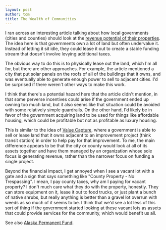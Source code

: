 ```yaml
---
layout: post
author: tom
title: The Wealth of Communities
---
```

I ran across an interesting article talking about how local governments (cities and counties) should look at the [revenue potential of their properties](https://www.governing.com/community/are-local-governments-leaving-billions-on-the-table). The idea here is that governments own a lot of land but often undervalue it. Instead of letting it sit idle, they could lease it out to create a stable funding stream that doesn't involve levying additional taxes.

The obvious way to do this is to physically lease out the land, which I'm all for, but there are other approaches. For example, the article mentioned a city that put solar panels on the roofs of all of the buildings that it owns, and was eventually able to generate enough power to sell to adjacent cities. I'd be surprised if there weren't other ways to make this work.

I think that there's a potential hazard here that the article didn't mention, in that some perverse incentives could arise if the government ended up owning too much land, but it also seems like that situation could be avoided with some relatively simple guardrails. On the other hand, I'd likely be in favor of the government acquiring land to be used for things like affordable housing, which could be profitable but not as profitable as luxury housing.

This is similar to the idea of [Value Capture](https://www.transit.dot.gov/valuecapture), where a government is able to sell or lease land that it owns adjacent to an improvement project (think transit station) in order to help pay for that improvement. To me, the main difference appears to be that the city or county would look at all of its assets together and have them managed by an organization whose sole focus is generating revenue, rather than the narrower focus on funding a single project.

Beyond the financial impact, I get annoyed when I see a vacant lot with a gate and a sign that says something like "County Property - No Trespassing". I mean, I pay county taxes, why am I paying for vacant property? I don't much care what they do with the property, honestly. They can store equipment on it, lease it out to food trucks, or just plant a bunch of native shrubs, but really anything is better than a gravel lot overrun with weeds as so much of it seems to be. I think that we'd see a lot less of this sort of thing if the government started looking at these vacant lots as assets that could provide services for the community, which would benefit us all.

See also [Alaska Permanent Fund](https://en.wikipedia.org/wiki/Alaska_Permanent_Fund).